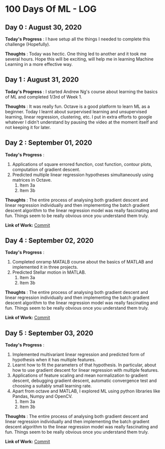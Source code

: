 # 100 Days Of ML - LOG

## Day 0 : August 30, 2020
 
**Today's Progress** : I have setup all the things I needed to complete this challenge (Hopefully).

**Thoughts** : Today was hectic. One thing led to another and it took me several hours. Hope this will be exciting, will help me in learning Machine Learning in a more effective way.

## Day 1 : August 31, 2020

**Today's Progress** : I started Andrew Ng's course about learning the basics of ML and completed 1/3rd of Week 1.

**Thoughts** : It was really fun. Octave is a good platform to learn ML as a beginner. Today I learnt about surpervised learning and unsupervised learning, linear regression, clustering, etc.
I put in extra efforts to google whatever I didn't understand by pausing the video at the moment itself and not keeping it for later.

## Day 2 : September 01, 2020

**Today's Progress** :  
1. Applications of square errored function, cost function, contour plots, computation of gradient descent.
1. Predicted multiple linear regression hypotheses simultaneously using matrices in Octave.
   1. Item 3a
   1. Item 3b
   
**Thoughts** : The entire process of analysing both gradient descent and linear regression individually and then implementing the batch gradient descent algorithm to the linear regression model was really fascinating and fun. Things seem to be really obvious once you understand them truly.

**Link of Work:**  [Commit](https://github.com/LordSomen/100DaysOfML/commit/5cf906d86324c52dbd90896a57ee951befdcf0e3)

## Day 4 : September 02, 2020

**Today's Progress** :  
1. Completed onramp MATALB course about the basics of MATLAB and implemented it in three projects.
1. Predicted Stellar motion in MATLAB.
   1. Item 3a
   1. Item 3b
   
**Thoughts** : The entire process of analysing both gradient descent and linear regression individually and then implementing the batch gradient descent algorithm to the linear regression model was really fascinating and fun. Things seem to be really obvious once you understand them truly.

**Link of Work:**  [Commit](https://github.com/LordSomen/100DaysOfML/commit/5cf906d86324c52dbd90896a57ee951befdcf0e3)

## Day 5 : September 03, 2020

**Today's Progress** :  
1. Implemented multivariant linear regression and predicted form of hypothesis when it has multiple features.
1. Learnt how to fit the parameters of that hypothesis. In particular, about how to use gradient descent for linear regression with multiple features.
1. Applications of feature scaling and mean normalization to gradient descent, debugging gradient descent, automatic convergence test and choosing a suitably small learning rate.
1. Apart from octave and MATLAB, I explored ML using python libraries like Pandas, Numpy and OpenCV.
   1. Item 3a
   1. Item 3b
   
**Thoughts** : The entire process of analysing both gradient descent and linear regression individually and then implementing the batch gradient descent algorithm to the linear regression model was really fascinating and fun. Things seem to be really obvious once you understand them truly.

**Link of Work:**  [Commit](https://github.com/LordSomen/100DaysOfML/commit/5cf906d86324c52dbd90896a57ee951befdcf0e3)

